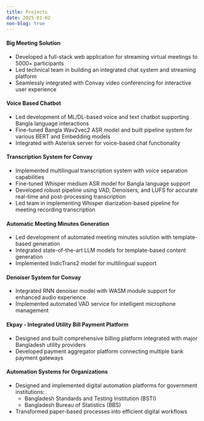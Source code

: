 ```yaml
---
title: Projects
date: 2025-01-02
non-blog: true
---
```


#### Big Meeting Solution
- Developed a full-stack web application for streaming virtual meetings to 5000+ participants
- Led technical team in building an integrated chat system and streaming platform
- Seamlessly integrated with Convay video conferencing for interactive user experience

#### Voice Based Chatbot
- Led development of ML/DL-based voice and text chatbot supporting Bangla language interactions
- Fine-tuned Bangla Wav2vec2 ASR model and built pipeline system for various BERT and Embedding models
- Integrated with Asterisk server for voice-based chat functionality


#### Transcription System for Convay
- Implemented multilingual transcription system with voice separation capabilities
- Fine-tuned Whisper medium ASR model for Bangla language support
- Developed robust pipeline using VAD, Denoisers, and LUFS for accurate real-time and post-processing transcription
- Led team in implementing Whisper diarization-based pipeline for meeting recording transcription

#### Automatic Meeting Minutes Generation
- Led development of automated meeting minutes solution with template-based generation
- Integrated state-of-the-art LLM models for template-based content generation
- Implemented IndicTrans2 model for multilingual support

#### Denoiser System for Convay
- Integrated RNN denoiser model with WASM module support for enhanced audio experience
- Implemented automated VAD service for intelligent microphone management

#### Ekpay - Integrated Utility Bill Payment Platform
- Designed and built comprehensive billing platform integrated with major Bangladesh utility providers
- Developed payment aggregator platform connecting multiple bank payment gateways

#### Automation Systems for Organizations
- Designed and implemented digital automation platforms for government institutions:
  - Bangladesh Standards and Testing Institution (BSTI)
  - Bangladesh Bureau of Statistics (BBS)
- Transformed paper-based processes into efficient digital workflows